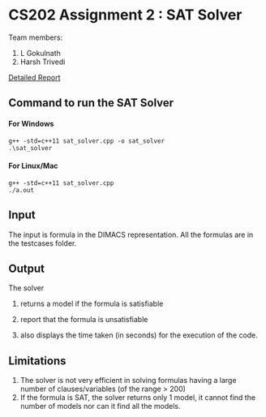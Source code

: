 # CS202 Assignment 2 : SAT Solver
Team members:
1. L Gokulnath
2. Harsh Trivedi

[Detailed Report](CS202_assignment_2_report.pdf)

## Command to run the SAT Solver
#### For Windows
```
g++ -std=c++11 sat_solver.cpp -o sat_solver
.\sat_solver
```

#### For Linux/Mac
```
g++ -std=c++11 sat_solver.cpp
./a.out
```

## Input
The input is formula in the DIMACS representation. All the formulas are in the testcases folder.

## Output
The solver  
1) returns a model if the formula is satisfiable

2) report that the formula is unsatisfiable

3) also displays the time taken (in seconds) for the execution of the code.

## Limitations
1) The solver is not very efficient in solving formulas having a large number of clauses/variables (of the range > 200)
2) If the formula is SAT, the solver returns only 1 model, it cannot find the number of models nor can it find all the models.




